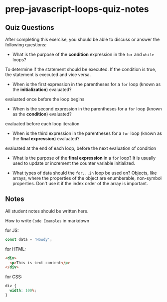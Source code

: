 # prep-javascript-loops-quiz-notes

## Quiz Questions

After completing this exercise, you should be able to discuss or answer the following questions:

- What is the purpose of the **condition** expression in the `for` and `while` loops?

To determine if the statement should be executed. If the condition is true, the statement is executed and vice versa.

- When is the first expression in the parentheses for a `for` loop (known as the **initialization**) evaluated?

evaluated once before the loop begins

- When is the second expression in the parentheses for a `for` loop (known as the **condition**) evaluated?

evaluated before each loop iteration

- When is the third expression in the parentheses for a `for` loop (known as the **final expression**) evaluated?

evaluated at the end of each loop, before the next evaluation of condition

- What is the purpose of the **final expression** in a `for` loop?
  It is usually used to update or increment the counter variable initialized.

- What types of data should the `for...in` loop be used on?
  Objects, like arrays, where the properties of the object are enumberable, non-symbol properties. Don't use it if the index order of the array is important.

## Notes

All student notes should be written here.

How to write `Code Examples` in markdown

for JS:

```javascript
const data = 'Howdy';
```

for HTML:

```html
<div>
  <p>This is text content</p>
</div>
```

for CSS:

```css
div {
  width: 100%;
}
```
